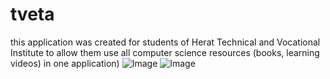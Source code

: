 # tveta
this application was created for students of Herat Technical and Vocational Institute to allow them use all computer science resources (books, learning videos) in one application)
![Image](https://github.com/user-attachments/assets/e96d85cd-e3c1-411d-8610-6a27edac5568)
![Image](https://github.com/user-attachments/assets/34ccf4a9-bb79-481d-9843-9574cf9aa355)
